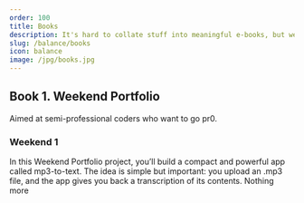 ```yaml
---
order: 100
title: Books
description: It's hard to collate stuff into meaningful e-books, but we've done our best
slug: /balance/books
icon: balance
image: /jpg/books.jpg
---
```


## Book 1. Weekend Portfolio

Aimed at semi-professional coders who want to go pr0.

### Weekend 1
In this Weekend Portfolio project, you’ll build a compact and powerful app called mp3-to-text. The idea is simple but important: you upload an .mp3 file, and the app gives you back a transcription of its contents. Nothing more

